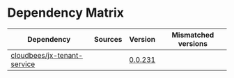 # Dependency Matrix

Dependency | Sources | Version | Mismatched versions
---------- | ------- | ------- | -------------------
[cloudbees/jx-tenant-service](https://github.com/cloudbees/jx-tenant-service) |  | [0.0.231](https://github.com/cloudbees/jx-tenant-service/releases/tag/v0.0.231) | 
